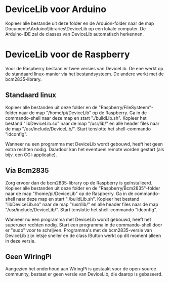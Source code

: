 # DeviceLib voor Arduino

Kopieer alle bestande uit deze folder en de Arduion-folder naar
de map Documente\Arduino\libraries\DeviceLib op een lokale computer.
De Arduino-IDE zal de classes van DeviceLib automatisch herkennen.

# DeviceLib voor de Raspberry

Voor de Raspberry bestaan er twee versies van DeviceLib.
De ene werkt op de standaard linux-manier via het bestandsysteem.
De andere werkt met de bcm2835-library.

Standaard linux
---------------
Kopieer alle bestanden uit deze folder en de "Raspberry/FileSysteem"-folder naar
de map "/home/pi/DeviceLib" op de Raspberry. Ga in de commando-shell naar deze
map en start "./buildLib.sh". Kopieer het bestand "libDeviceLib.so" naar de map
"/usr/lib/" en alle header files naar de map "/usr/include/DeviceLib/".
Start tenslotte het shell-commando "ldconfig".

Wanneer nu een programma met DeviceLib wordt gebouwd, heeft het geen extra
rechten nodig. Daardoor kan het eventueel remote worden gestart
(als bijv. een CGI-applicatie).

Via Bcm2835
-----------
Zorg ervoor dan de bcm2835-library op de Raspberry is geïnstalleerd.
Kopieer alle bestanden uit deze folder en de "Raspberry/Bcm2835"-folder naar
de map "/home/pi/DeviceLib" op de Raspberry. Ga in de commando-shell naar deze
map en start "./buildLib.sh". Kopieer het bestand "libDeviceLib.so" naar de map
"/usr/lib/" en alle header files naar de map "/usr/include/DeviceLib/".
Start tenslotte het shell-commando "ldconfig".

Wanneer nu een programma met DeviceLib wordt gebouwd, heeft het superuser
rechten nodig. Start een programma in de commando-shell door er "sudo" voor te
schrijven. Programma's met de bcm2835-versie van DeviceLib zijn ietsje sneller
en de class IButton werkt op dit moment alleen in deze versie.

Geen WiringPi
-------------
Aangezien het onderhoud aan WiringPi is gestaakt voor de open-source community,
bestaat er geen versie van DeviceLib, die daarop is gebaseerd.
